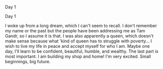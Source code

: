 <!-- title: Tam Gandr's Journal Entry: Day 1 -->

Day 1

Day 1

I woke up from a long dream, which I can't seem to recall. I don't remember my name or the past but the people have been addressing me as Tam Gandr, so I assume it is that. I was also apparently a queen, which doesn't make sense because what
'kind of queen has to struggle with poverty... I wish to live my life in peace and accept myself for who I am. Maybe one day, I'll learn to be confident, beautiful, humble, and wealthy. The last part is most important. I am building my shop and home! I'm very excited. Small beginnings, big future.
